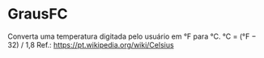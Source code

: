 # GrausFC
Converta uma temperatura digitada pelo usuário em °F para °C.  °C = (°F − 32) / 1,8  Ref.: https://pt.wikipedia.org/wiki/Celsius
